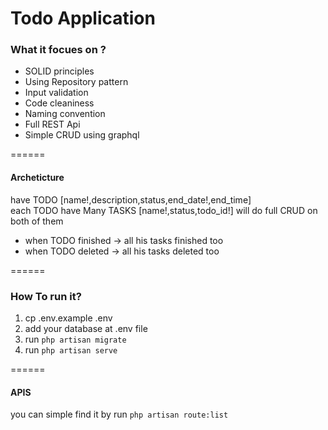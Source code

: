 <h1>Todo Application</h1>
<h3>What it focues on ?</h3>
<ul>
  <li>SOLID principles</li>
  <li>Using Repository pattern</li>
  <li>Input validation</li>
  <li>Code cleaniness</li>
  <li>Naming convention</li>
  <li>Full REST Api</li>
  <li>Simple CRUD using graphql</li>
</ul>

======

#### Archeticture
have TODO [name!,description,status,end_date!,end_time] </br>
each TODO have Many TASKS [name!,status,todo_id!]
will do full CRUD on both of them
- when TODO finished -> all his tasks finished too
- when TODO deleted -> all his tasks deleted too

======

<h3>How To run it?</h3>

  1. cp .env.example .env
  2. add your database at .env file
  3. run `php artisan migrate`
  4. run `php artisan serve`


======

#### APIS
<span>you can simple find it by run `php artisan route:list` </span>

